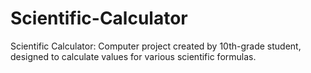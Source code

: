 # Scientific-Calculator
Scientific Calculator: Computer project created by 10th-grade student, designed to calculate values for various scientific formulas.

